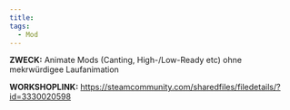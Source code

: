 ```yaml
---
title: 
tags:
  - Mod
---
```

**ZWECK:** Animate Mods (Canting, High-/Low-Ready etc) ohne mekrwürdigee Laufanimation

**WORKSHOPLINK:** https://steamcommunity.com/sharedfiles/filedetails/?id=3330020598
 <script src="https://www.steamwidgets.net/api/resource/query?type=js&module=workshop&version=v1"></script>
<steam-workshop itemid="3330020598"></steam-workshop>